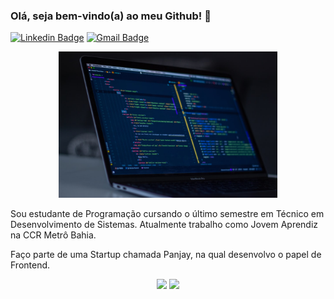### Olá, seja bem-vindo(a) ao meu Github! 👋

[![Linkedin Badge](https://img.shields.io/badge/-LinkedIn-blue?style=flat-square&logo=Linkedin&logoColor=white&link=https://www.linkedin.com/in/jricardoc/)](https://www.linkedin.com/in/jricardoc/) [![Gmail Badge](https://img.shields.io/badge/-Gmail-c14438?style=flat-square&logo=Gmail&logoColor=white&link=mailto:ricardoocarvalhoo10@gmail.com)](mailto:ricardoocarvalhoo10@gmail.com/)

<div>
<p align="center">
  <img src="https://github.com/jricardoc/jricardoc/blob/main/jricardoc.jpg" width="350" title="hover text">
</p>

Sou estudante de Programação cursando o último semestre em Técnico em Desenvolvimento de Sistemas.
Atualmente trabalho como Jovem Aprendiz na CCR Metrô Bahia.

Faço parte de uma Startup chamada Panjay, na qual desenvolvo o papel de Frontend.

<p align="center">
  
  <img width="400px" src="https://github-readme-stats.vercel.app/api/top-langs/?username=jricardoc&hide=html&layout=compact&theme=tokyonight" />
  <img width="478px" src="https://github-readme-stats.vercel.app/api?username=jricardoc&theme=tokyonight&show_icons=true" />
  
</p>
